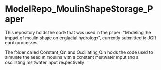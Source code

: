# ModelRepo_MoulinShapeStorage_Paper
 This repository holds the code that was used in the paper: "Modeling the impact of moulin shape on englacial hydrology", currently submitted to JGR earth processes

The folder called Constant_Qin and Oscillating_Qin holds the code used to simulate the head in moulins with a constant meltwater input and a oscillating meltwater input respectivelly

